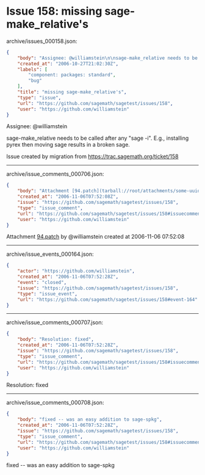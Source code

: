 # Issue 158: missing sage-make_relative's

archive/issues_000158.json:
```json
{
    "body": "Assignee: @williamstein\n\nsage-make_relative needs to be called after any \"sage -i\".  E.g., installing pyrex\nthen moving sage results in a broken sage.\n\nIssue created by migration from https://trac.sagemath.org/ticket/158\n\n",
    "created_at": "2006-10-27T21:02:30Z",
    "labels": [
        "component: packages: standard",
        "bug"
    ],
    "title": "missing sage-make_relative's",
    "type": "issue",
    "url": "https://github.com/sagemath/sagetest/issues/158",
    "user": "https://github.com/williamstein"
}
```
Assignee: @williamstein

sage-make_relative needs to be called after any "sage -i".  E.g., installing pyrex
then moving sage results in a broken sage.

Issue created by migration from https://trac.sagemath.org/ticket/158





---

archive/issue_comments_000706.json:
```json
{
    "body": "Attachment [94.patch](tarball://root/attachments/some-uuid/ticket158/94.patch) by @williamstein created at 2006-11-06 07:52:08",
    "created_at": "2006-11-06T07:52:08Z",
    "issue": "https://github.com/sagemath/sagetest/issues/158",
    "type": "issue_comment",
    "url": "https://github.com/sagemath/sagetest/issues/158#issuecomment-706",
    "user": "https://github.com/williamstein"
}
```

Attachment [94.patch](tarball://root/attachments/some-uuid/ticket158/94.patch) by @williamstein created at 2006-11-06 07:52:08



---

archive/issue_events_000164.json:
```json
{
    "actor": "https://github.com/williamstein",
    "created_at": "2006-11-06T07:52:28Z",
    "event": "closed",
    "issue": "https://github.com/sagemath/sagetest/issues/158",
    "type": "issue_event",
    "url": "https://github.com/sagemath/sagetest/issues/158#event-164"
}
```



---

archive/issue_comments_000707.json:
```json
{
    "body": "Resolution: fixed",
    "created_at": "2006-11-06T07:52:28Z",
    "issue": "https://github.com/sagemath/sagetest/issues/158",
    "type": "issue_comment",
    "url": "https://github.com/sagemath/sagetest/issues/158#issuecomment-707",
    "user": "https://github.com/williamstein"
}
```

Resolution: fixed



---

archive/issue_comments_000708.json:
```json
{
    "body": "fixed -- was an easy addition to sage-spkg",
    "created_at": "2006-11-06T07:52:28Z",
    "issue": "https://github.com/sagemath/sagetest/issues/158",
    "type": "issue_comment",
    "url": "https://github.com/sagemath/sagetest/issues/158#issuecomment-708",
    "user": "https://github.com/williamstein"
}
```

fixed -- was an easy addition to sage-spkg
